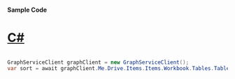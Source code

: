 #### Sample Code
# [C#](#tab/Csharp)

```C#

GraphServiceClient graphClient = new GraphServiceClient();
var sort = await graphClient.Me.Drive.Items.Items.Workbook.Tables.Tables.Sort.Request().GetAsync();

```